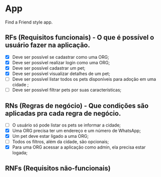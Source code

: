 # App

Find a Friend style app.

## RFs (Requisitos funcionais) - O que é possível o usuário fazer na aplicação.

- [x] Deve ser possível se cadastrar como uma ORG;
- [x] Deve ser possível realizar login como uma ORG;
- [x] Deve ser possível cadastrar um pet;
- [x] Deve ser possível visualizar detalhes de um pet;
- [ ] Deve ser possível listar todos os pets disponíveis para adoção em uma cidade ;
- [ ] Deve ser possível filtrar pets por suas características;

## RNs (Regras de negócio) - Que condições são aplicadas pra cada regra de negócio.

- [ ] O usuário só pode listar os pets se informar a cidade;
- [x] Uma ORG precisa ter um endereço e um número de WhatsApp;
- [x] Um pet deve estar ligado a uma ORG;
- [ ] Todos os filtros, além da cidade, são opcionais;
- [x] Para uma ORG acessar a aplicação como admin, ela precisa estar logada;

## RNFs (Requisitos não-funcionais)

